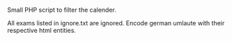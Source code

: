 Small PHP script to filter the calender.

All exams listed in ignore.txt are ignored. Encode german umlaute with their
respective
html entities.
